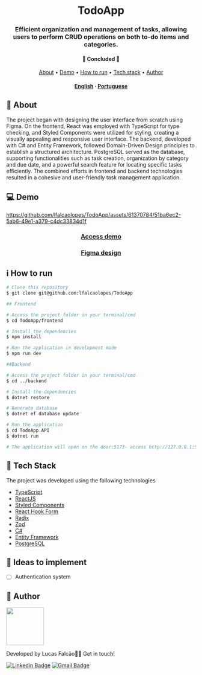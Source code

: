 <h1 align="center">
    TodoApp
</h1>

<h3 align="center">Efficient organization and management of tasks, allowing users to perform CRUD operations on both to-do items and categories.</h3>

<h4 align="center"> 
	🚧  Concluded  🚧
</h4>

<p align="center">
 <a href="#-about">About</a> •
 <a href="#-demo">Demo</a> •
 <a href="#-how-to-run">How to run</a> •
 <a href="#-tech-stack">Tech stack</a> •
 <a href="#-author">Author</a>
</p>

<h4 align="center">
    <a href="README.md">English</a>
    ·
    <a href="README-pt.md">Portuguese</a>
 </h4>



## 🔖 About 

The project began with designing the user interface from scratch using Figma. On the frontend, React was employed with TypeScript for type checking, and Styled Components were utilized for styling, creating a visually appealing and responsive user interface. The backend, developed with C# and Entity Framework, followed Domain-Driven Design principles to establish a structured architecture. PostgreSQL served as the database, supporting functionalities such as task creation, organization by category and due date, and a powerful search feature for locating specific tasks efficiently. The combined efforts in frontend and backend technologies resulted in a cohesive and user-friendly task management application.


## 💻 Demo

https://github.com/lfalcaolopes/TodoApp/assets/61370784/51ba6ec2-5ab6-49e1-a379-c4dc33834d1f

<h3 align="center">
    <a href="https://todo-app-zeta-lake.vercel.app/">Access demo</a>
</h3 >
<h3 align="center">
    <a href="https://www.figma.com/file/ZDdFHL6mx4cf3wSvLAyeXa/TodoApp?type=design&node-id=4%3A211&mode=design&t=IDk1rKIjlKBDJFRu-1">Figma design</a>
</h3 >


## ℹ How to run

```sh
# Clone this repository
$ git clone git@github.com:lfalcaolopes/TodoApp

## Frontend

# Access the project folder in your terminal/cmd
$ cd TodoApp/frontend

# Install the dependencies
$ npm install

# Run the application in development mode
$ npm run dev

##Backend

# Access the project folder in your terminal/cmd
$ cd ../backend

# Install the dependencies
$ dotnet restore

# Generate database
$ dotnet ef database update

# Run the application
$ cd TodoApp.API
$ dotnet run

# The application will open on the door:5173- access http://127.0.0.1:5173
```


## 🚀 Tech Stack 

The project was developed using the following technologies

- [TypeScript](https://www.typescriptlang.org/)
- [ReactJS](https://reactjs.org/)
- [Styled Components](https://styled-components.com/)
- [React Hook Form](https://react-hook-form.com/)
- [Radix](https://www.radix-ui.com/)
- [Zod](https://zod.dev/)
- [C#](https://learn.microsoft.com/en-us/dotnet/csharp/)
- [Entity Framework](https://learn.microsoft.com/en-us/ef/)
- [PostgreSQL](https://www.postgresql.org/)



## 📌 Ideas to implement 

- [ ] Authentication system


## 🦸 Author 

<a href="https://www.linkedin.com/in/lfalcaolopes/">
 <img src="https://user-images.githubusercontent.com/61370784/222877359-3b5bb1e2-2db1-4def-9a6b-d94ca5dece1e.png" width="100px;" alt=""/>
</a><br>

Developed by Lucas Falcão👋🏽 Get in touch!

[![Linkedin Badge](https://img.shields.io/badge/-Lucas_Falcão-blue?style=flat-square&logo=Linkedin&logoColor=white&link=https://www.linkedin.com/in/lfalcaolopes/)](https://www.linkedin.com/in/lfalcaolopes/) 
[![Gmail Badge](https://img.shields.io/badge/-lfalcaolopes@gmail.com-c14438?style=flat-square&logo=Gmail&logoColor=white&link=mailto:lfalcaolopes@gmail.com)](mailto:lfalcaolopes@gmail.com)
